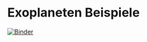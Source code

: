 # Exoplaneten Beispiele

[![Binder](https://mybinder.org/badge_logo.svg)](https://mybinder.org/v2/gh/birnstiel/exoplanet_example/master?urlpath=%2Fvoila%2Frender%2FTransit-Method.ipynb)